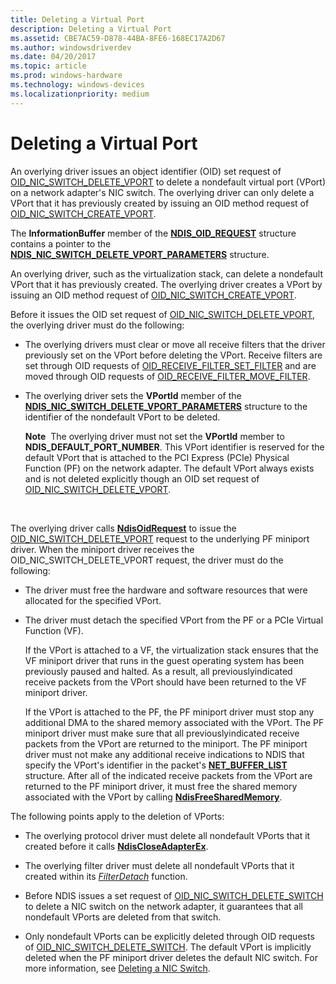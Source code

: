 ```yaml
---
title: Deleting a Virtual Port
description: Deleting a Virtual Port
ms.assetid: CBE7AC59-D878-44BA-8FE6-168EC17A2D67
ms.author: windowsdriverdev
ms.date: 04/20/2017
ms.topic: article
ms.prod: windows-hardware
ms.technology: windows-devices
ms.localizationpriority: medium
---
```


# Deleting a Virtual Port


An overlying driver issues an object identifier (OID) set request of [OID\_NIC\_SWITCH\_DELETE\_VPORT](https://msdn.microsoft.com/library/windows/hardware/hh451818) to delete a nondefault virtual port (VPort) on a network adapter's NIC switch. The overlying driver can only delete a VPort that it has previously created by issuing an OID method request of [OID\_NIC\_SWITCH\_CREATE\_VPORT](https://msdn.microsoft.com/library/windows/hardware/hh451816).

The **InformationBuffer** member of the [**NDIS\_OID\_REQUEST**](https://msdn.microsoft.com/library/windows/hardware/ff566710) structure contains a pointer to the [**NDIS\_NIC\_SWITCH\_DELETE\_VPORT\_PARAMETERS**](https://msdn.microsoft.com/library/windows/hardware/hh451577) structure.

An overlying driver, such as the virtualization stack, can delete a nondefault VPort that it has previously created. The overlying driver creates a VPort by issuing an OID method request of [OID\_NIC\_SWITCH\_CREATE\_VPORT](https://msdn.microsoft.com/library/windows/hardware/hh451816).

Before it issues the OID set request of [OID\_NIC\_SWITCH\_DELETE\_VPORT](https://msdn.microsoft.com/library/windows/hardware/hh451818), the overlying driver must do the following:

-   The overlying drivers must clear or move all receive filters that the driver previously set on the VPort before deleting the VPort. Receive filters are set through OID requests of [OID\_RECEIVE\_FILTER\_SET\_FILTER](https://msdn.microsoft.com/library/windows/hardware/ff569795) and are moved through OID requests of [OID\_RECEIVE\_FILTER\_MOVE\_FILTER](https://msdn.microsoft.com/library/windows/hardware/hh451845).

-   The overlying driver sets the **VPortId** member of the [**NDIS\_NIC\_SWITCH\_DELETE\_VPORT\_PARAMETERS**](https://msdn.microsoft.com/library/windows/hardware/hh451577) structure to the identifier of the nondefault VPort to be deleted.

    **Note**  The overlying driver must not set the **VPortId** member to **NDIS\_DEFAULT\_PORT\_NUMBER**. This VPort identifier is reserved for the default VPort that is attached to the PCI Express (PCIe) Physical Function (PF) on the network adapter. The default VPort always exists and is not deleted explicitly though an OID set request of [OID\_NIC\_SWITCH\_DELETE\_VPORT](https://msdn.microsoft.com/library/windows/hardware/hh451818).

     

The overlying driver calls [**NdisOidRequest**](https://msdn.microsoft.com/library/windows/hardware/ff563710) to issue the [OID\_NIC\_SWITCH\_DELETE\_VPORT](https://msdn.microsoft.com/library/windows/hardware/hh451818) request to the underlying PF miniport driver. When the miniport driver receives the OID\_NIC\_SWITCH\_DELETE\_VPORT request, the driver must do the following:

-   The driver must free the hardware and software resources that were allocated for the specified VPort.

-   The driver must detach the specified VPort from the PF or a PCIe Virtual Function (VF).

    If the VPort is attached to a VF, the virtualization stack ensures that the VF miniport driver that runs in the guest operating system has been previously paused and halted. As a result, all previouslyindicated receive packets from the VPort should have been returned to the VF miniport driver.

    If the VPort is attached to the PF, the PF miniport driver must stop any additional DMA to the shared memory associated with the VPort. The PF miniport driver must make sure that all previouslyindicated receive packets from the VPort are returned to the miniport. The PF miniport driver must not make any additional receive indications to NDIS that specify the VPort's identifier in the packet's [**NET\_BUFFER\_LIST**](https://msdn.microsoft.com/library/windows/hardware/ff568388) structure. After all of the indicated receive packets from the VPort are returned to the PF miniport driver, it must free the shared memory associated with the VPort by calling [**NdisFreeSharedMemory**](https://msdn.microsoft.com/library/windows/hardware/ff562601).

The following points apply to the deletion of VPorts:

-   The overlying protocol driver must delete all nondefault VPorts that it created before it calls [**NdisCloseAdapterEx**](https://msdn.microsoft.com/library/windows/hardware/ff561640).

-   The overlying filter driver must delete all nondefault VPorts that it created within its [*FilterDetach*](https://msdn.microsoft.com/library/windows/hardware/ff549918) function.

-   Before NDIS issues a set request of [OID\_NIC\_SWITCH\_DELETE\_SWITCH](https://msdn.microsoft.com/library/windows/hardware/hh451817) to delete a NIC switch on the network adapter, it guarantees that all nondefault VPorts are deleted from that switch.

-   Only nondefault VPorts can be explicitly deleted through OID requests of [OID\_NIC\_SWITCH\_DELETE\_SWITCH](https://msdn.microsoft.com/library/windows/hardware/hh451817). The default VPort is implicitly deleted when the PF miniport driver deletes the default NIC switch. For more information, see [Deleting a NIC Switch](deleting-a-nic-switch.md).

 

 





